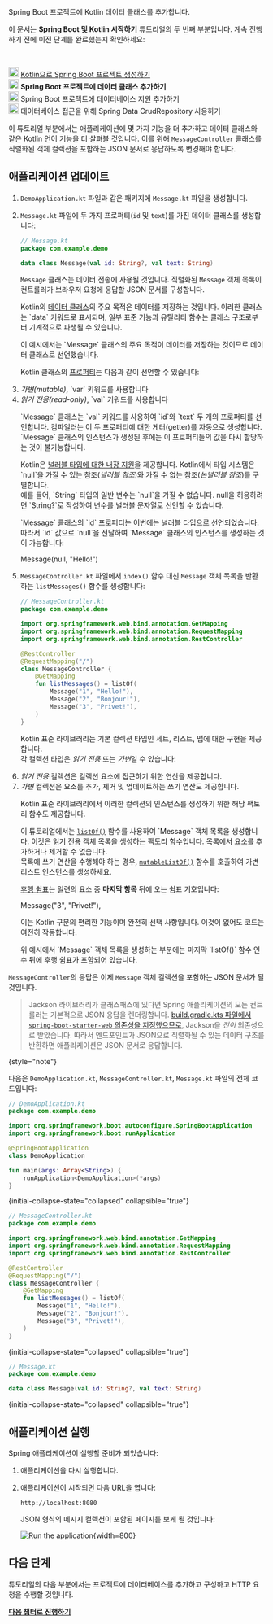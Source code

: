 [//]: # (title: Spring Boot 프로젝트에 데이터 클래스 추가하기)

<web-summary>Spring Boot 프로젝트에 Kotlin 데이터 클래스를 추가합니다.</web-summary>

<tldr>
    <p>이 문서는 <strong>Spring Boot 및 Kotlin 시작하기</strong> 튜토리얼의 두 번째 부분입니다. 계속 진행하기 전에 이전 단계를 완료했는지 확인하세요:</p><br/>
    <p><img src="icon-1-done.svg" width="20" alt="First step"/> <a href="jvm-create-project-with-spring-boot.md">Kotlin으로 Spring Boot 프로젝트 생성하기</a><br/><img src="icon-2.svg" width="20" alt="Second step"/> <strong>Spring Boot 프로젝트에 데이터 클래스 추가하기</strong><br/><img src="icon-3-todo.svg" width="20" alt="Third step"/> Spring Boot 프로젝트에 데이터베이스 지원 추가하기<br/><img src="icon-4-todo.svg" width="20" alt="Fourth step"/> 데이터베이스 접근을 위해 Spring Data CrudRepository 사용하기</p>
</tldr>

이 튜토리얼 부분에서는 애플리케이션에 몇 가지 기능을 더 추가하고 데이터 클래스와 같은 Kotlin 언어 기능을 더 살펴볼 것입니다.
이를 위해 `MessageController` 클래스를 직렬화된 객체 컬렉션을 포함하는 JSON 문서로 응답하도록 변경해야 합니다.

## 애플리케이션 업데이트

1. `DemoApplication.kt` 파일과 같은 패키지에 `Message.kt` 파일을 생성합니다.
2. `Message.kt` 파일에 두 가지 프로퍼티(`id` 및 `text`)를 가진 데이터 클래스를 생성합니다:

    ```kotlin
    // Message.kt
    package com.example.demo
   
    data class Message(val id: String?, val text: String)
    ```

   `Message` 클래스는 데이터 전송에 사용될 것입니다. 직렬화된 `Message` 객체 목록이 컨트롤러가 브라우저 요청에 응답할 JSON 문서를 구성합니다.

   <deflist collapsible="true">
       <def title="데이터 클래스 – data class Message">
          <p>Kotlin의 <a href="data-classes.md">데이터 클래스</a>의 주요 목적은 데이터를 저장하는 것입니다. 이러한 클래스는 `data` 키워드로 표시되며, 일부 표준 기능과 유틸리티 함수는 클래스 구조로부터 기계적으로 파생될 수 있습니다.</p>
          <p>이 예시에서는 `Message` 클래스의 주요 목적이 데이터를 저장하는 것이므로 데이터 클래스로 선언했습니다.</p>
       </def>
       <def title="val 및 var 프로퍼티">
          <p>Kotlin 클래스의 <a href="properties.md">프로퍼티</a>는 다음과 같이 선언할 수 있습니다:</p>
          <list>
             <li><i>가변(mutable)</i>, `var` 키워드를 사용합니다</li>
             <li><i>읽기 전용(read-only)</i>, `val` 키워드를 사용합니다</li>
          </list>
          <p>`Message` 클래스는 `val` 키워드를 사용하여 `id`와 `text` 두 개의 프로퍼티를 선언합니다.
          컴파일러는 이 두 프로퍼티에 대한 게터(getter)를 자동으로 생성합니다.
          `Message` 클래스의 인스턴스가 생성된 후에는 이 프로퍼티들의 값을 다시 할당하는 것이 불가능합니다.
          </p>
       </def>
       <def title="널러블 타입 – String?">
          <p>Kotlin은 <a href="null-safety.md#nullable-types-and-non-nullable-types">널러블 타입에 대한 내장 지원</a>을 제공합니다. Kotlin에서 타입 시스템은 `null`을 가질 수 있는 참조(<i>널러블 참조</i>)와 가질 수 없는 참조(<i>논널러블 참조</i>)를 구별합니다.<br/>
          예를 들어, `String` 타입의 일반 변수는 `null`을 가질 수 없습니다. null을 허용하려면 `String?`로 작성하여 변수를 널러블 문자열로 선언할 수 있습니다.
          </p>
          <p>`Message` 클래스의 `id` 프로퍼티는 이번에는 널러블 타입으로 선언되었습니다.
          따라서 `id` 값으로 `null`을 전달하여 `Message` 클래스의 인스턴스를 생성하는 것이 가능합니다:</p>
          <code-block lang="kotlin">
          Message(null, "Hello!")
          </code-block>
       </def>
   </deflist>
3. `MessageController.kt` 파일에서 `index()` 함수 대신 `Message` 객체 목록을 반환하는 `listMessages()` 함수를 생성합니다:

    ```kotlin
    // MessageController.kt
    package com.example.demo
   
    import org.springframework.web.bind.annotation.GetMapping
    import org.springframework.web.bind.annotation.RequestMapping
    import org.springframework.web.bind.annotation.RestController

    @RestController
    @RequestMapping("/")
    class MessageController {
        @GetMapping
        fun listMessages() = listOf(
            Message("1", "Hello!"),
            Message("2", "Bonjour!"),
            Message("3", "Privet!"),
        )
    }
    ```

    <deflist collapsible="true">
       <def title="컬렉션 – listOf()">
          <p>Kotlin 표준 라이브러리는 기본 컬렉션 타입인 세트, 리스트, 맵에 대한 구현을 제공합니다.<br/>
          각 컬렉션 타입은 <i>읽기 전용</i> 또는 <i>가변</i>일 수 있습니다:</p>
          <list>
              <li><i>읽기 전용</i> 컬렉션은 컬렉션 요소에 접근하기 위한 연산을 제공합니다.</li>
              <li><i>가변</i> 컬렉션은 요소를 추가, 제거 및 업데이트하는 쓰기 연산도 제공합니다.</li>
          </list>
          <p>Kotlin 표준 라이브러리에서 이러한 컬렉션의 인스턴스를 생성하기 위한 해당 팩토리 함수도 제공합니다.
          </p>
          <p>이 튜토리얼에서는 <a href="https://kotlinlang.org/api/latest/jvm/stdlib/kotlin.collections/list-of.html"><code>listOf()</code></a> 함수를 사용하여 `Message` 객체 목록을 생성합니다.
          이것은 읽기 전용 객체 목록을 생성하는 팩토리 함수입니다. 목록에서 요소를 추가하거나 제거할 수 없습니다.<br/>
          목록에 쓰기 연산을 수행해야 하는 경우, <a href="https://kotlinlang.org/api/latest/jvm/stdlib/kotlin.collections/mutable-list-of.html"><code>mutableListOf()</code></a> 함수를 호출하여 가변 리스트 인스턴스를 생성하세요.
          </p>
       </def>
       <def title="후행 쉼표">
          <p><a href="coding-conventions.md#trailing-commas">후행 쉼표</a>는 일련의 요소 중 <b>마지막 항목</b> 뒤에 오는 쉼표 기호입니다:</p>
            <code-block lang="kotlin">
            Message("3", "Privet!"),
            </code-block>
          <p>이는 Kotlin 구문의 편리한 기능이며 완전히 선택 사항입니다. 이것이 없어도 코드는 여전히 작동합니다.
          </p>
          <p>위 예시에서 `Message` 객체 목록을 생성하는 부분에는 마지막 `listOf()` 함수 인수 뒤에 후행 쉼표가 포함되어 있습니다.</p>
    </deflist>

`MessageController`의 응답은 이제 `Message` 객체 컬렉션을 포함하는 JSON 문서가 될 것입니다.

> Jackson 라이브러리가 클래스패스에 있다면 Spring 애플리케이션의 모든 컨트롤러는 기본적으로 JSON 응답을 렌더링합니다.
> [build.gradle.kts 파일에서 `spring-boot-starter-web` 의존성을 지정했으므로](jvm-create-project-with-spring-boot.md#explore-the-project-gradle-build-file), Jackson을 _전이_ 의존성으로 받았습니다.
> 따라서 엔드포인트가 JSON으로 직렬화될 수 있는 데이터 구조를 반환하면 애플리케이션은 JSON 문서로 응답합니다.
>
{style="note"}

다음은 `DemoApplication.kt`, `MessageController.kt`, `Message.kt` 파일의 전체 코드입니다:

```kotlin
// DemoApplication.kt
package com.example.demo

import org.springframework.boot.autoconfigure.SpringBootApplication
import org.springframework.boot.runApplication

@SpringBootApplication
class DemoApplication

fun main(args: Array<String>) {
    runApplication<DemoApplication>(*args)
}
```
{initial-collapse-state="collapsed" collapsible="true"}

```kotlin
// MessageController.kt
package com.example.demo

import org.springframework.web.bind.annotation.GetMapping
import org.springframework.web.bind.annotation.RequestMapping
import org.springframework.web.bind.annotation.RestController

@RestController
@RequestMapping("/")
class MessageController {
    @GetMapping
    fun listMessages() = listOf(
        Message("1", "Hello!"),
        Message("2", "Bonjour!"),
        Message("3", "Privet!"),
    )
}
```
{initial-collapse-state="collapsed" collapsible="true"}

```kotlin
// Message.kt
package com.example.demo

data class Message(val id: String?, val text: String)
```
{initial-collapse-state="collapsed" collapsible="true"}

## 애플리케이션 실행

Spring 애플리케이션이 실행할 준비가 되었습니다:

1. 애플리케이션을 다시 실행합니다.

2. 애플리케이션이 시작되면 다음 URL을 엽니다:

    ```text
    http://localhost:8080
    ```

    JSON 형식의 메시지 컬렉션이 포함된 페이지를 보게 될 것입니다:

    ![Run the application](messages-in-json-format.png){width=800}

## 다음 단계

튜토리얼의 다음 부분에서는 프로젝트에 데이터베이스를 추가하고 구성하고 HTTP 요청을 수행할 것입니다.

**[다음 챕터로 진행하기](jvm-spring-boot-add-db-support.md)**